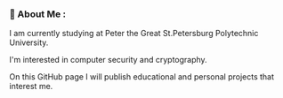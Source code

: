 ### :croissant: About Me : 
I am currently studying at Peter the Great St.Petersburg Polytechnic University. 

I'm interested in computer security and cryptography. 

On this GitHub page I will publish educational and personal projects that interest me.
